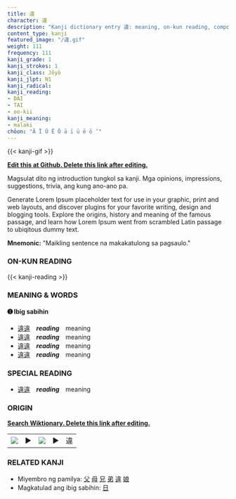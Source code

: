 ```yaml
---
title: 違
character: 違
description: "Kanji dictionary entry 違: meaning, on-kun reading, compounds, origin, related kanji"
content_type: kanji
featured_image: "/違.gif"
weight: 111
frequency: 111
kanji_grade: 1
kanji_strokes: 1
kanji_class: Jōyō
kanji_jlpt: N1
kanji_radical: 
kanji_reading: 
- DAI
- TAI
- oo-kii
kanji_meaning:
- malaki
chōon: "Ā Ī Ū Ē Ō ā ī ū ē ō ’"
---
```

[//]: # (Don't edit the line below. Kanji animated GIF code is automatically generated.)
{{< kanji-gif >}}

[//]: # (Edit below this line.)

**[Edit this at Github. Delete this link after editing.](https://github.com/tim0g/tim/tree/main/content/kanji/違/index.md)**

Magsulat dito ng introduction tungkol sa kanji. Mga opinions, impressions, suggestions, trivia, ang kung ano-ano pa.

Generate Lorem Ipsum placeholder text for use in your graphic, print and web layouts, and discover plugins for your favorite writing, design and blogging tools. Explore the origins, history and meaning of the famous passage, and learn how Lorem Ipsum went from scrambled Latin passage to ubiqitous dummy text.
 
**Mnemonic:** "Maikling sentence na makakatulong sa pagsaulo."

### ON-KUN READING

[//]: # (Don't edit the line below. ON-KUN READING code is automatically generated.)
{{< kanji-reading >}}

### MEANING & WORDS

#### ➊ **Ibig sabihin**
  - [違](../違)[違](../違)　***reading***　meaning
  - [違](../違)[違](../違)　***reading***　meaning
  - [違](../違)[違](../違)　***reading***　meaning
  - [違](../違)[違](../違)　***reading***　meaning

### SPECIAL READING
  - [違](../違)[違](../違)　***reading***　meaning

### ORIGIN

**[Search Wiktionary. Delete this link after editing.](https://wiktionary.org/wiki/違)**
<table class="kanji-table"><tr><td>
<img src="60px-違-bronze.svg.png">
</td><td>▶</td><td>
<img src="60px-違-oracle.svg.png">
</td><td>▶</td>
<td class="kanji-origin">違</td>
</tr></table>

### RELATED KANJI
- Miyembro ng pamilya: [父](../父) [母](../母) [兄](../兄) [弟](../弟) [違](../違) [娘](../娘)
- Magkatulad ang ibig sabihin: [日](../日)
